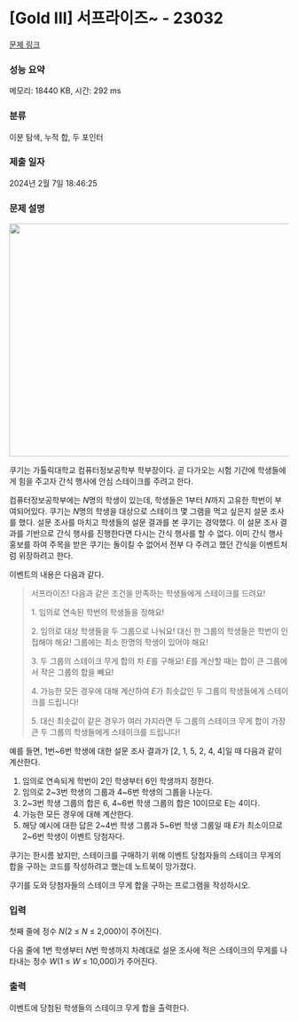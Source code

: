 # [Gold III] 서프라이즈~ - 23032 

[문제 링크](https://www.acmicpc.net/problem/23032) 

### 성능 요약

메모리: 18440 KB, 시간: 292 ms

### 분류

이분 탐색, 누적 합, 두 포인터

### 제출 일자

2024년 2월 7일 18:46:25

### 문제 설명

<p style="text-align: center;"><img alt="" src="" style="height: 420px; width: 600px;"></p>

<p>쿠기는 가톨릭대학교 컴퓨터정보공학부 학부장이다. 곧 다가오는 시험 기간에 학생들에게 힘을 주고자 간식 행사에 안심 스테이크를 주려고 한다.</p>

<p>컴퓨터정보공학부에는 <em>N</em>명의 학생이 있는데, 학생들은 1부터 <em>N</em>까지 고유한 학번이 부여되어있다. 쿠기는 <em>N</em>명의 학생을 대상으로 스테이크 몇 그램을 먹고 싶은지 설문 조사를 했다. 설문 조사를 마치고 학생들의 설문 결과를 본 쿠기는 경악했다. 이 설문 조사 결과를 기반으로 간식 행사를 진행한다면 다시는 간식 행사를 할 수 없다. 이미 간식 행사 홍보를 하여 주목을 받은 쿠기는 돌이킬 수 없어서 전부 다 주려고 했던 간식을 이벤트처럼 위장하려고 한다.</p>

<p>이벤트의 내용은 다음과 같다.</p>

<blockquote>
<p>서프라이즈! 다음과 같은 조건을 만족하는 학생들에게 스테이크를 드려요!</p>

<p>1. 임의로 연속된 학번의 학생들을 정해요!</p>

<p>2. 임의로 대상 학생들을 두 그룹으로 나눠요! 대신 한 그룹의 학생들은 학번이 인접해야 해요! 그룹에는 최소 한명의 학생이 있어야 해요!</p>

<p>3. 두 그룹의 스테이크 무게 합의 차 <em>E</em>를 구해요! <em>E</em>를 계산할 때는 합이 큰 그룹에서 작은 그룹의 합을 빼요!</p>

<p>4. 가능한 모든 경우에 대해 계산하여 <em>E</em>가 최솟값인 두 그룹의 학생들에게 스테이크를 드립니다!</p>

<p>5. 대신 최솟값이 같은 경우가 여러 가지라면 두 그룹의 스테이크 무게 합이 가장 큰 두 그룹의 학생들에게 스테이크를 드립니다!</p>
</blockquote>

<p>예를 들면, 1번~6번 학생에 대한 설문 조사 결과가 [2, 1, 5, 2, 4, 4]일 때 다음과 같이 계산한다.</p>

<ol>
	<li>임의로 연속되게 학번이 2인 학생부터 6인 학생까지 정한다.</li>
	<li>임의로 2~3번 학생의 그룹과 4~6번 학생의 그룹을 나눈다.</li>
	<li>2~3번 학생 그룹의 합은 6, 4~6번 학생 그룹의 합은 10이므로 E는 4이다.</li>
	<li>가능한 모든 경우에 대해 계산한다.</li>
	<li>해당 예시에 대한 답은 2~4번 학생 그룹과 5~6번 학생 그룹일 때 <em>E</em>가 최소이므로 2~6번 학생이 이벤트 당첨자다.</li>
</ol>

<p>쿠기는 한시름 놨지만, 스테이크를 구매하기 위해 이벤트 당첨자들의 스테이크 무게의 합을 구하는 코드를 작성하려고 했는데 노트북이 망가졌다.</p>

<p>쿠기를 도와 당첨자들의 스테이크 무게 합을 구하는 프로그램을 작성하시오.</p>

### 입력 

 <p>첫째 줄에 정수 <em>N</em>(2 ≤ <em>N</em> ≤ 2,000)이 주어진다.</p>

<p>다음 줄에 1번 학생부터 <em>N</em>번 학생까지 차례대로 설문 조사에 적은 스테이크의 무게를 나타내는 정수 <em>W</em>(1 ≤ <em>W</em> ≤ 10,000)가 주어진다.</p>

### 출력 

 <p>이벤트에 당첨된 학생들의 스테이크 무게 합을 출력한다.</p>

